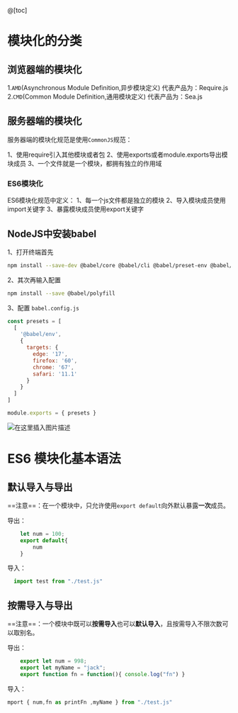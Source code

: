 ﻿@[toc]
# 模块化的分类
## 浏览器端的模块化
  1.`AMD`(Asynchronous Module Definition,异步模块定义)
        代表产品为：Require.js
  2.`CMD`(Common Module Definition,通用模块定义)
        代表产品为：Sea.js
## 服务器端的模块化
  服务器端的模块化规范是使用`CommonJS`规范：
  
 1、使用require引入其他模块或者包
 2、使用exports或者module.exports导出模块成员
  3、一个文件就是一个模块，都拥有独立的作用域
### ES6模块化
ES6模块化规范中定义：
1、每一个js文件都是独立的模块
 2、导入模块成员使用import关键字
 3、暴露模块成员使用export关键字

## NodeJS中安装babel
1、打开终端首先
```bash
npm install --save-dev @babel/core @babel/cli @babel/preset-env @babel/node
```
2、其次再输入配置

```bash
npm install --save @babel/polyfill
```
3、配置  `babel.config.js`

```javascript
const presets = [
  [
    '@babel/env',
    {
      targets: {
        edge: '17',
        firefox: '60',
        chrome: '67',
        safari: '11.1'
      }
    }
  ]
]

module.exports = { presets }

```

![在这里插入图片描述](https://img-blog.csdnimg.cn/20210209133425500.png)
# ES6  模块化基本语法
## 默认导入与导出

==注意==：在一个模块中，只允许使用`export default`向外默认暴露**一次**成员。

导出：
```javascript
    let num = 100;
    export default{
        num
    }
```
导入：

```javascript
  import test from "./test.js"
```
## 按需导入与导出
==注意==：一个模块中既可以**按需导入**也可以**默认导入**，且按需导入不限次数可以取别名。

导出：
```javascript
    export let num = 998;
    export let myName = "jack";
    export function fn = function(){ console.log("fn") }
```
导入：

```javascript
mport { num,fn as printFn ,myName } from "./test.js"
```


